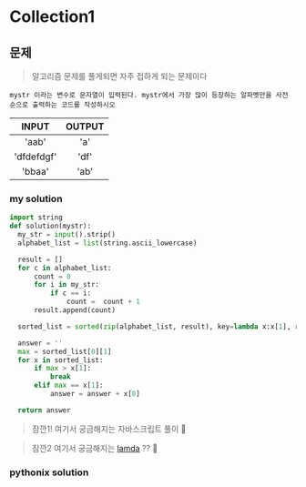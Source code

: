 # Collection1

## 문제

> 알고리즘 문제를 풀게되면 자주 접하게 되는 문제이다

```
mystr 이라는 변수로 문자열이 입력된다. mystr에서 가장 많이 등장하는 알파벳만을 사전 순으로 출력하는 코드를 작성하시오
```

|   INPUT    | OUTPUT |
| :--------: | :----: |
|   'aab'    |  'a'   |
| 'dfdefdgf' |  'df'  |
|   'bbaa'   |  'ab'  |

### my solution

```python
import string
def solution(mystr):
  my_str = input().strip()
  alphabet_list = list(string.ascii_lowercase)

  result = []
  for c in alphabet_list:
      count = 0
      for i in my_str:
          if c == i:
              count =  count + 1
      result.append(count)

  sorted_list = sorted(zip(alphabet_list, result), key=lambda x:x[1], reverse=True)

  answer = ''
  max = sorted_list[0][1]
  for x in sorted_list:
      if max > x[1]:
          break
      elif max == x[1]:
          answer = answer + x[0]

  return answer
```

> 잠깐1! 여기서 궁금해지는 자바스크립트 풀이 👀

> 잠깐2 여기서 궁금해지는 [lamda](./lamda.md) ?? 🤔

### pythonix solution

```

```
